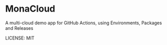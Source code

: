# MonaCloud
A multi-cloud demo app for GitHub Actions, using Environments, Packages and Releases

LICENSE: MIT
